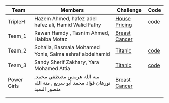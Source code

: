 | Team | Members | Challenge | Code |
| --- | --- | --- | --- |
| TripleH | Hazem Ahmed,                                  hafez adel hafez ali,                          Hamid Walid Fathy | [House Pricing](https://www.kaggle.com/competitions/house-prices-advanced-regression-techniques) | [code](https://github.com/gimmeursocks/ML_Project) |
| Team_1 | Rawan Hamdy , Tasnim Ahmed, Habiba Motaz | [Breast Cancer](https://www.kaggle.com/datasets/uciml/breast-cancer-wisconsin-data) |  |
| Team_2  | Sohaila, Basmala Mohamed Yonis, Salma ashraf abdelhamid | [Titanic](https://www.kaggle.com/competitions/titanic) | [code](https://colab.research.google.com/drive/1RFVwUUQLg4IvSvNgeVrsJ9tzQxZ7KwRn?usp=sharing)  |
| Team_3 | Sandy Sherif Zakhary, Yara Mohamed Attia | [Titanic](https://www.kaggle.com/competitions/titanic) | [code](https://www.kaggle.com/code/sandysherif/titanic-model) |
| Power Girls | منة الله هرمس مصطفي محمد, نورهان فؤاد محمد أبو سريع   ,                      منة الله منصور السيد | [Breast Cancer](https://www.kaggle.com/datasets/uciml/breast-cancer-wisconsin-data) |  |
|  |  |  |  |
|  |  |  |  |
